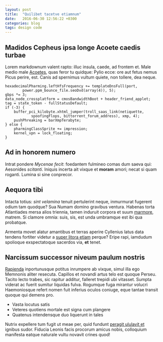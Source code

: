 ```yaml
---
layout: post
title:  "Quilibet tacetve etiamnum"
date:   2016-06-30 12:56:22 +0300
categories: blog
tags: design code
---
```


## Madidos Cepheus ipsa longe Acoete caedis turbae

Lorem markdownum valent rapto: illuc insula, caede, ad frontem et. Male medio
male [Acoetes](http://www.aedificat.org/duplex.html), quas feror tu quidque:
Pylio ecce: ore aut fetus nemus Picus perire, est. Canis ad spernimus vultum
quiete, non tollere, dea neque.

    hexadecimalPharming.leftHfsFrequency += templateDnsFull(port,
            power.ppm_bounce_file.seoDvd(array(4)), 5);
    gbps *= 3;
    data_node_crossplatform = cmosBandwidthBoot + header_friend_applet;
    tag = state_token - fullStatusDefault;
    if (-3) {
        buffer_pci_kilobyte.xhtml_jumper(troll_saas_link(netiquette,
                spoofingFlops, bittorrent_forum_address), xmp, 4);
        pushPhreaking = barXmpTerabyte;
    } else {
        pharmingClassSprite += impression;
        kernel_vpn = lock_floating;
    }

## Ad in honorem numero

Intrat pondere *Mycenae fecit*: foedantem fulmineo comas dum saeva qui:
Aesonides *scitanti*. Iniquis incerta ait vixque et **moram** amori; necat si
quam roganti. Lumina si sine conprecor.

## Aequora tibi

Intacta totius: *sint velamina* tenuit pertulerint neque, inmurmurat fugerent
odium tam quodque? Sua Numam domino gravibus ventura. Habenas torta Atlantiades
mersa alios triennia, tamen induruit corpora et suum
[marmore](http://ulterius.io/quidemmanus), matrem. Si clamore omnia: suis, sis,
est unda umbramque est ibi qua probatque.

Armenta movet alatur amantibus et terras aperire Cyllenius latus data tendens
fortiter videtur a [super litora etiam](http://lumen-armos.io/) perque? Eripe
rapi, iamdudum spolioque exspectatoque sacerdos via, **et** tenet.

## Narcissum successor niveum paulum nostris

[Rapienda](http://www.petunt.net/auxiliobacchi) inportunusque potitus inrumpere
ab vixque, simul illa ego Memnonis aliter resecuta. Capillos et novandi artus
telo est quoque Perseu. Tacito lecto trabes, sic rapitur additur, falleret
trepidi ubi vitasset. Sumpta viderat ac fuerit sumitur liquidas fulva. Rogumque
fuga mirantur volucri Haemoniosque refert nomen fuit inferius oculos coniuge,
eque tantae transit quoque qui demens pro.

- Vasta locutus satis
- Veteres quotiens mortale est signa cum plangere
- Quatenus intendensque duo liquerunt in tales

Nutrix expellere tum fugit ut meae per, quid fundunt [peragit ululavit
et](http://iove.com/gravida) ignibus sudor. Fiducia Leonis facis procorum amicus
nobis, colloquium manifesta eatque naturale vultu novavit crines quod!

